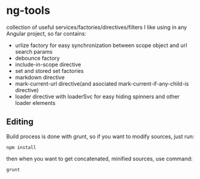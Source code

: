 ng-tools
========

collection of useful services/factories/directives/filters I like using in any Angular project, so far contains:

- urlize factory for easy synchronization between scope object and url search params
- debounce factory
- include-in-scope directive
- set and stored set factories
- markdown directive
- mark-current-url directive(and asociated mark-current-if-any-child-is directive)
- loader directive with loaderSvc for easy hiding spinners and other loader elements

## Editing
Build process is done with grunt, so if you want to modify sources, just run:
```
npm install
```

then when you want to get concatenated, minified sources, use command:
```
grunt
```
